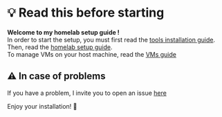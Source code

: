 # 💡 Read this before starting

**Welcome to my homelab setup guide !**  
In order to start the setup, you must first read the [tools installation guide](https://github.com/nadmax/homelab/blob/master/docs/TOOLS.md).  
Then, read the [homelab setup guide](https://github.com/nadmax/homelab/blob/master/docs/HOMELAB.md).  
To manage VMs on your host machine, read the [VMs guide](https://github.com/nadmax/homelab/blob/master/docs/VMs.md)  

## ⚠️ In case of problems
If you have a problem, I invite you to open an issue [here](https://github.com/nadmax/homelab/issues)

Enjoy your installation! 🌟